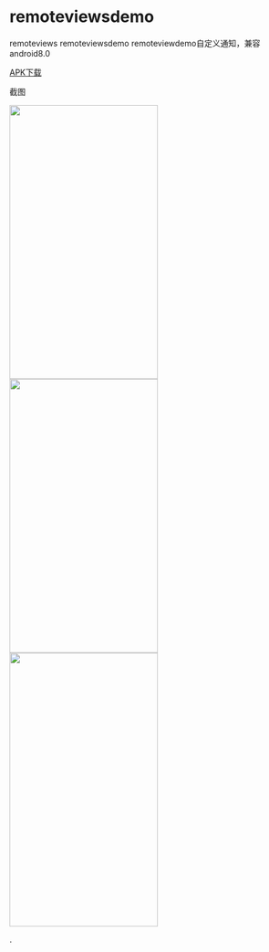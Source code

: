 # remoteviewsdemo  
    
remoteviews remoteviewsdemo remoteviewdemo自定义通知，兼容android8.0  
   
   
<a href="https://github.com/sanlisanlisanli/remoteviewsdemo/tree/master/apk">APK下载</a>  
  
   
截图  
  
   
<img src="https://github.com/sanlisanlisanli/remoteviewsdemo/blob/master/pics/01.jpg" width="260" height="480"/>   
  
  
  
<img src="https://github.com/sanlisanlisanli/remoteviewsdemo/blob/master/pics/02.jpg" width="260" height="480"/>   
   
    
<img src="https://github.com/sanlisanlisanli/remoteviewsdemo/blob/master/pics/03.jpg" width="260" height="480"/>    
   
  
   
.
   
   

